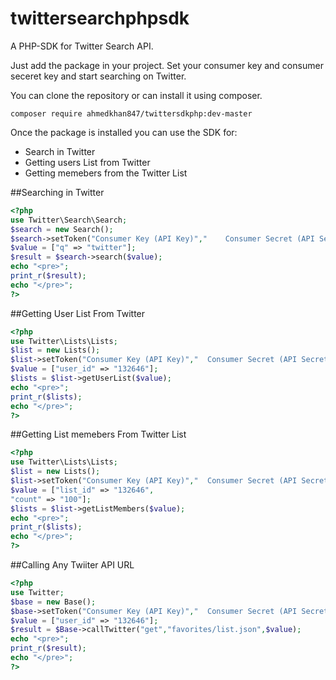 # twittersearchphpsdk
A PHP-SDK for Twitter Search API.

Just add the package in your project.
Set your consumer key and consumer seceret key and start searching on Twitter.

You can clone the repository or can install it using composer.

`composer require ahmedkhan847/twittersdkphp:dev-master`

Once the package is installed you can use the SDK for:

* Search in Twitter
* Getting users List from Twitter
* Getting memebers from the Twitter List

##Searching in Twitter

```php
<?php
use Twitter\Search\Search;
$search = new Search();
$search->setToken("Consumer Key (API Key)","	Consumer Secret (API Secret)");
$value = ["q" => "twitter"];
$result = $search->search($value);
echo "<pre>";
print_r($result);
echo "</pre>";
?>
```
##Getting User List From Twitter
```php
<?php
use Twitter\Lists\Lists;
$list = new Lists();
$list->setToken("Consumer Key (API Key)","	Consumer Secret (API Secret)");
$value = ["user_id" => "132646"];
$lists = $list->getUserList($value);
echo "<pre>";
print_r($lists);
echo "</pre>";
?>
```
##Getting List memebers From Twitter List

```php
<?php
use Twitter\Lists\Lists;
$list = new Lists();
$list->setToken("Consumer Key (API Key)","	Consumer Secret (API Secret)");
$value = ["list_id" => "132646",
"count" => "100"];
$lists = $list->getListMembers($value);
echo "<pre>";
print_r($lists);
echo "</pre>";
?>
```
##Calling Any Twiiter API URL

```php
<?php
use Twitter;
$base = new Base();
$base->setToken("Consumer Key (API Key)","	Consumer Secret (API Secret)");
$value = ["user_id" => "132646"];
$result = $Base->callTwitter("get","favorites/list.json",$value);
echo "<pre>";
print_r($result);
echo "</pre>";
?>
```


